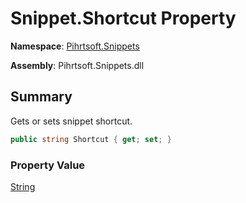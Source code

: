 # Snippet\.Shortcut Property

**Namespace**: [Pihrtsoft.Snippets](../../README.md)

**Assembly**: Pihrtsoft\.Snippets\.dll

## Summary

Gets or sets snippet shortcut\.

```csharp
public string Shortcut { get; set; }
```

### Property Value

[String](https://docs.microsoft.com/en-us/dotnet/api/system.string)

